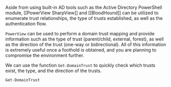 Aside from using built-in AD tools such as the Active Directory PowerShell module, [[PowerView SharpView]] and [[BloodHound]] can be utilized to enumerate trust relationships, the type of trusts established, as well as the authentication flow.

`PowerView` can be used to perform a domain trust mapping and provide information such as the type of trust (parent/child, external, forest), as well as the direction of the trust (one-way or bidirectional). All of this information is extremely useful once a foothold is obtained, and you are planning to compromise the environment further.

We can use the function `Get-DomainTrust` to quickly check which trusts exist, the type, and the direction of the trusts.

```powershell-session
Get-DomainTrust
```
































